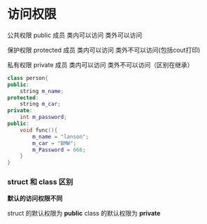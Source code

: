 # 访问权限

公共权限 public            成员  类内可以访问  类外可以访问

保护权限 protected	 成员  类内可以访问  类外不可以访问(包括cout打印)

私有权限 private	      成员  类内可以访问  类外不可以访问（区别在继承）

```c++
class person{
public:
    string m_name;
protected:
    string m_car;
private:
    int m_password;
public:
    void func(){
        m_name = "lanson";
        m_car = "BMW";
        m_Password = 666;
    }
}
```

### struct 和 class 区别

**默认的访问权限不同**

struct 的默认权限为 **public**  	class 的默认权限为 **private**